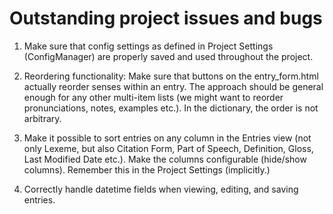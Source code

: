 # Outstanding project issues and bugs

1. Make sure that config settings as defined in Project Settings (ConfigManager) are properly saved and used throughout the project.

2. Reordering functionality: Make sure that buttons on the entry_form.html actually reorder senses within an entry. The approach should be general enough for any other multi-item lists (we might want to reorder pronunciations, notes, examples etc.). In the dictionary, the order is not arbitrary.

3. Make it possible to sort entries on any column in the Entries view (not only Lexeme, but also Citation Form, Part of Speech, Definition, Gloss, Last Modified Date etc.). Make the columns configurable (hide/show columns). Remember this in the Project Settings (implicitly.)

4. Correctly handle datetime fields when viewing, editing, and saving entries.

